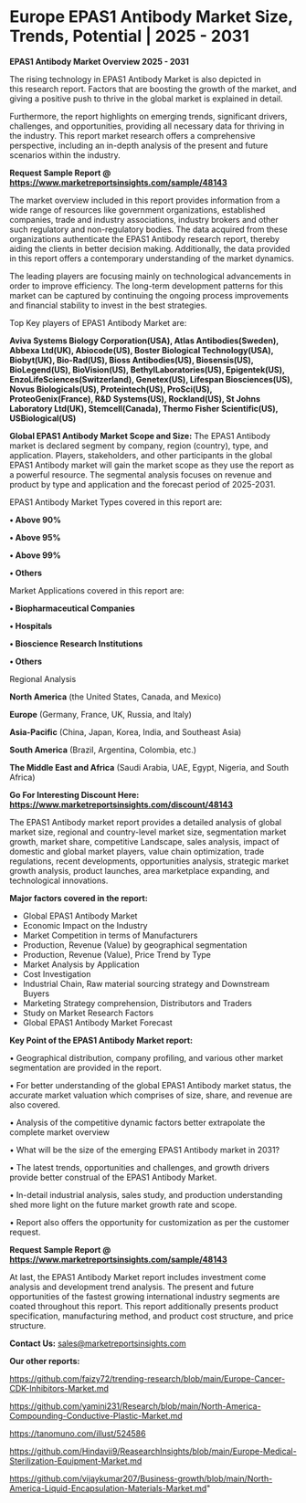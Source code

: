 # Europe EPAS1 Antibody Market Size, Trends, Potential | 2025 - 2031

<Strong> EPAS1 Antibody Market Overview 2025 - 2031</strong>

The rising technology in EPAS1 Antibody Market is also depicted in this research report. Factors that are boosting the growth of the market, and giving a positive push to thrive in the global market is explained in detail.

Furthermore, the report highlights on emerging trends, significant drivers, challenges, and opportunities, providing all necessary data for thriving in the industry. This report market research offers a comprehensive perspective, including an in-depth analysis of the present and future scenarios within the industry.

<strong>Request Sample Report @ <a href=https://www.marketreportsinsights.com/sample/48143>https://www.marketreportsinsights.com/sample/48143</a></strong>

The market overview included in this report provides information from a wide range of resources like government organizations, established companies, trade and industry associations, industry brokers and other such regulatory and non-regulatory bodies. The data acquired from these organizations authenticate the EPAS1 Antibody research report, thereby aiding the clients in better decision making. Additionally, the data provided in this report offers a contemporary understanding of the market dynamics.

The leading players are focusing mainly on technological advancements in order to improve efficiency. The long-term development patterns for this market can be captured by continuing the ongoing process improvements and financial stability to invest in the best strategies.

Top Key players of EPAS1 Antibody Market are:

<strong>Aviva Systems Biology Corporation(USA), Atlas Antibodies(Sweden), Abbexa Ltd(UK), Abiocode(US), Boster Biological Technology(USA), Biobyt(UK), Bio-Rad(US), Bioss Antibodies(US), Biosensis(US), BioLegend(US), BioVision(US), BethylLaboratories(US), Epigentek(US), EnzoLifeSciences(Switzerland), Genetex(US), Lifespan Biosciences(US), Novus Biologicals(US), Proteintech(US), ProSci(US), ProteoGenix(France), R&D Systems(US), Rockland(US), St Johns Laboratory Ltd(UK), Stemcell(Canada), Thermo Fisher Scientific(US), USBiological(US)</strong>

<strong><b>Global EPAS1 Antibody Market Scope and Size:</b></strong>
The EPAS1 Antibody market is declared segment by company, region (country), type, and application. Players, stakeholders, and other participants in the global EPAS1 Antibody market will gain the market scope as they use the report as a powerful resource. The segmental analysis focuses on revenue and product by type and application and the forecast period of 2025-2031.

EPAS1 Antibody Market Types covered in this report are:

<strong>•  Above 90%

•  Above 95%

•  Above 99%

•  Others</strong>

Market Applications covered in this report are:

<strong>•  Biopharmaceutical Companies

•  Hospitals

•  Bioscience Research Institutions

•  Others</strong> 

Regional Analysis

<strong>North America</strong> (the United States, Canada, and Mexico)

<strong>Europe</strong> (Germany, France, UK, Russia, and Italy)

<strong>Asia-Pacific</strong> (China, Japan, Korea, India, and Southeast Asia)

<strong>South America</strong> (Brazil, Argentina, Colombia, etc.)

<strong>The Middle East and Africa</strong> (Saudi Arabia, UAE, Egypt, Nigeria, and South Africa)

<strong>Go For Interesting Discount Here: <a href=https://www.marketreportsinsights.com/discount/48143>https://www.marketreportsinsights.com/discount/48143</a></strong>

The EPAS1 Antibody market report provides a detailed analysis of global market size, regional and country-level market size, segmentation market growth, market share, competitive Landscape, sales analysis, impact of domestic and global market players, value chain optimization, trade regulations, recent developments, opportunities analysis, strategic market growth analysis, product launches, area marketplace expanding, and technological innovations.

<strong><b>Major factors covered in the report:</b></strong>
<ul>
  <li>Global EPAS1 Antibody Market </li>
  <li>Economic Impact on the Industry</li>
  <li>Market Competition in terms of Manufacturers</li>
  <li>Production, Revenue (Value) by geographical segmentation</li>
  <li>Production, Revenue (Value), Price Trend by Type</li>
  <li>Market Analysis by Application</li>
  <li>Cost Investigation</li>
  <li>Industrial Chain, Raw material sourcing strategy and Downstream Buyers</li>
  <li>Marketing Strategy comprehension, Distributors and Traders</li>
  <li>Study on Market Research Factors</li>
  <li>Global EPAS1 Antibody Market Forecast</li>
</ul>

<strong><b>Key Point of the EPAS1 Antibody Market report:</b></strong>

• Geographical distribution, company profiling, and various other market segmentation are provided in the report.

• For better understanding of the global EPAS1 Antibody market status, the accurate market valuation which comprises of size, share, and revenue are also covered.

• Analysis of the competitive dynamic factors better extrapolate the complete market overview

• What will be the size of the emerging EPAS1 Antibody market in 2031?

• The latest trends, opportunities and challenges, and growth drivers provide better construal of the EPAS1 Antibody Market.

• In-detail industrial analysis, sales study, and production understanding shed more light on the future market growth rate and scope.

• Report also offers the opportunity for customization as per the customer request.

<strong>Request Sample Report @ <a href=https://www.marketreportsinsights.com/sample/48143>https://www.marketreportsinsights.com/sample/48143</a></strong>

At last, the EPAS1 Antibody Market report includes investment come analysis and development trend analysis. The present and future opportunities of the fastest growing international industry segments are coated throughout this report. This report additionally presents product specification, manufacturing method, and product cost structure, and price structure.

<strong>Contact Us:</strong>
sales@marketreportsinsights.com

<strong>Our other reports:</strong>

<a href=https://github.com/faizy72/trending-research/blob/main/Europe-Cancer-CDK-Inhibitors-Market.md>https://github.com/faizy72/trending-research/blob/main/Europe-Cancer-CDK-Inhibitors-Market.md</a>

<a href=https://github.com/yamini231/Research/blob/main/North-America-Compounding-Conductive-Plastic-Market.md>https://github.com/yamini231/Research/blob/main/North-America-Compounding-Conductive-Plastic-Market.md</a>

<a href=https://tanomuno.com/illust/524586>https://tanomuno.com/illust/524586</a>

<a href=https://github.com/Hindavii9/ReasearchInsights/blob/main/Europe-Medical-Sterilization-Equipment-Market.md>https://github.com/Hindavii9/ReasearchInsights/blob/main/Europe-Medical-Sterilization-Equipment-Market.md</a>

<a href=https://github.com/vijaykumar207/Business-growth/blob/main/North-America-Liquid-Encapsulation-Materials-Market.md>https://github.com/vijaykumar207/Business-growth/blob/main/North-America-Liquid-Encapsulation-Materials-Market.md</a>"
